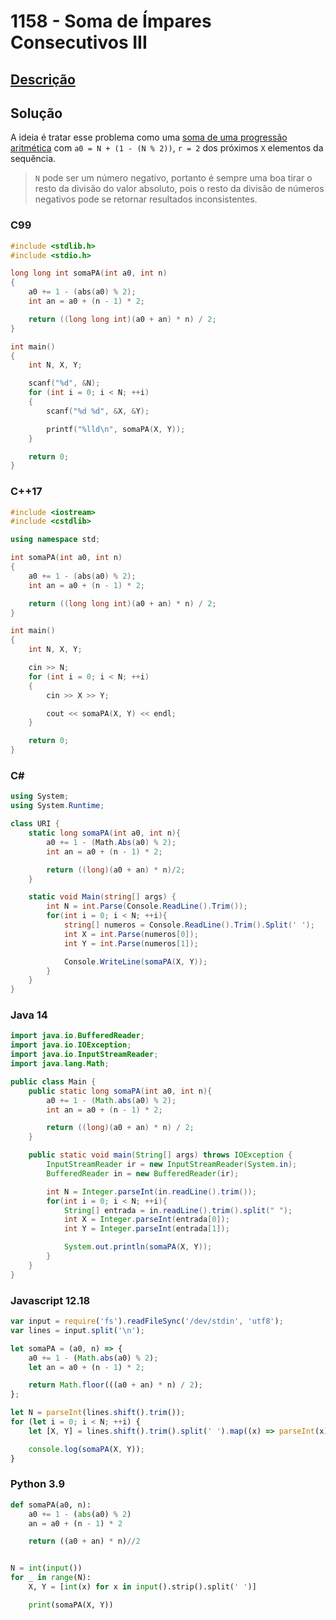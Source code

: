 # 1158 - Soma de Ímpares Consecutivos III

## [Descrição](https://www.beecrowd.com.br/judge/pt/problems/view/1158)

## Solução

A ideia é tratar esse problema como uma [soma de uma progressão aritmética](../../../base-teorica/matematica/progressoes/README.md#soma-dos-termos-de-a1-até-an-de-uma-progressão-aritmética) com `a0 = N + (1 - (N % 2))`, `r = 2` dos próximos `X` elementos da sequência.

> `N` pode ser um número negativo, portanto é sempre uma boa tirar o resto da divisão do valor absoluto, pois o resto da divisão de números negativos pode se retornar resultados inconsistentes.

### C99

```c
#include <stdlib.h>
#include <stdio.h>

long long int somaPA(int a0, int n)
{
    a0 += 1 - (abs(a0) % 2);
    int an = a0 + (n - 1) * 2;

    return ((long long int)(a0 + an) * n) / 2;
}

int main()
{
    int N, X, Y;

    scanf("%d", &N);
    for (int i = 0; i < N; ++i)
    {
        scanf("%d %d", &X, &Y);

        printf("%lld\n", somaPA(X, Y));
    }

    return 0;
}
```

### C++17

```cpp
#include <iostream>
#include <cstdlib>

using namespace std;

int somaPA(int a0, int n)
{
    a0 += 1 - (abs(a0) % 2);
    int an = a0 + (n - 1) * 2;

    return ((long long int)(a0 + an) * n) / 2;
}

int main()
{
    int N, X, Y;

    cin >> N;
    for (int i = 0; i < N; ++i)
    {
        cin >> X >> Y;

        cout << somaPA(X, Y) << endl;
    }

    return 0;
}
```

### C#

```cs
using System;
using System.Runtime;

class URI {
    static long somaPA(int a0, int n){
        a0 += 1 - (Math.Abs(a0) % 2);
        int an = a0 + (n - 1) * 2;

        return ((long)(a0 + an) * n)/2;
    }

    static void Main(string[] args) {
        int N = int.Parse(Console.ReadLine().Trim());
        for(int i = 0; i < N; ++i){
            string[] numeros = Console.ReadLine().Trim().Split(' ');
            int X = int.Parse(numeros[0]);
            int Y = int.Parse(numeros[1]);

            Console.WriteLine(somaPA(X, Y));
        }
    }
}
```

### Java 14

```java
import java.io.BufferedReader;
import java.io.IOException;
import java.io.InputStreamReader;
import java.lang.Math;

public class Main {
    public static long somaPA(int a0, int n){
        a0 += 1 - (Math.abs(a0) % 2);
        int an = a0 + (n - 1) * 2;

        return ((long)(a0 + an) * n) / 2;
    }

    public static void main(String[] args) throws IOException {
        InputStreamReader ir = new InputStreamReader(System.in);
        BufferedReader in = new BufferedReader(ir);

        int N = Integer.parseInt(in.readLine().trim());
        for(int i = 0; i < N; ++i){
            String[] entrada = in.readLine().trim().split(" ");
            int X = Integer.parseInt(entrada[0]);
            int Y = Integer.parseInt(entrada[1]);

            System.out.println(somaPA(X, Y));
        }
    }
}
```

### Javascript 12.18

```js
var input = require('fs').readFileSync('/dev/stdin', 'utf8');
var lines = input.split('\n');

let somaPA = (a0, n) => {
    a0 += 1 - (Math.abs(a0) % 2);
    let an = a0 + (n - 1) * 2;

    return Math.floor(((a0 + an) * n) / 2);
};

let N = parseInt(lines.shift().trim());
for (let i = 0; i < N; ++i) {
    let [X, Y] = lines.shift().trim().split(' ').map((x) => parseInt(x));

    console.log(somaPA(X, Y));
}
```

### Python 3.9

```py
def somaPA(a0, n):
    a0 += 1 - (abs(a0) % 2)
    an = a0 + (n - 1) * 2

    return ((a0 + an) * n)//2


N = int(input())
for _ in range(N):
    X, Y = [int(x) for x in input().strip().split(' ')]

    print(somaPA(X, Y))
```